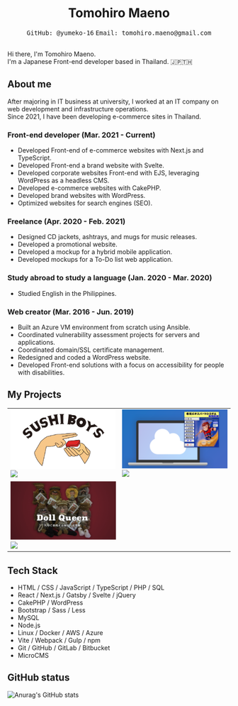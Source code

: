 <h1 align="center">Tomohiro Maeno</h1>

<div align="center">
  <kbd>GitHub: @yumeko-16</kbd>
  <kbd>Email: tomohiro.maeno@gmail.com</kbd>
</div>

<br />

Hi there, I'm Tomohiro Maeno.  
I'm a Japanese Front-end developer based in Thailand. 🇯🇵🇹🇭

<!--
**yumeko-16/yumeko-16** is a ✨ _special_ ✨ repository because its `README.md` (this file) appears on your GitHub profile.

Here are some ideas to get you started:

- 🔭 I’m currently working on ...
- 🌱 I’m currently learning ...
- 👯 I’m looking to collaborate on ...
- 🤔 I’m looking for help with ...
- 💬 Ask me about ...
- 📫 How to reach me: ...
- 😄 Pronouns: ...
- ⚡ Fun fact: ...
-->

## About me

After majoring in IT business at university, I worked at an IT company on web development and infrastructure operations.  
Since 2021, I have been developing e-commerce sites in Thailand.

### Front-end developer (Mar. 2021 - Current)

- Developed Front-end of e-commerce websites with Next.js and TypeScript.
- Developed Front-end a brand website with Svelte.
- Developed corporate websites Front-end with EJS, leveraging WordPress as a headless CMS.
- Developed e-commerce websites with CakePHP.
- Developed brand websites with WordPress.
- Optimized websites for search engines (SEO).

### Freelance (Apr. 2020 - Feb. 2021)

- Designed CD jackets, ashtrays, and mugs for music releases.
- Developed a promotional website.
- Developed a mockup for a hybrid mobile application.
- Developed mockups for a To-Do list web application.

### Study abroad to study a language (Jan. 2020 - Mar. 2020)

- Studied English in the Philippines.

### Web creator (Mar. 2016 - Jun. 2019)

- Built an Azure VM environment from scratch using Ansible.
- Coordinated vulnerability assessment projects for servers and applications.
- Coordinated domain/SSL certificate management.
- Redesigned and coded a WordPress website.
- Developed Front-end solutions with a focus on accessibility for people with disabilities.

## My Projects

<table>
  <tr>
    <td>
      <a href="https://sushiboys350.com/">
        <img width="400" src="https://github.com/yumeko-16/yumeko-16/blob/main/images/sushiboys350.com.jpg" />
      </a>
      <br />
      <a href="https://github.com/yumeko-16/sushiboys">
        <img align="" src="https://github-readme-stats.vercel.app/api/pin/?username=yumeko-16&repo=sushiboys&theme=tokyonight&cache_seconds=1800" />
      </a>
    </td>
    <td>
      <a href="https://maenokikaku.co.jp/">
        <img width="400" src="https://github.com/yumeko-16/yumeko-16/blob/main/images/maenokikaku.co.jp.png" />
      </a>
      <br />
      <a href="https://github.com/yumeko-16/maenokikaku">
        <img align="" src="https://github-readme-stats.vercel.app/api/pin/?username=yumeko-16&repo=maenokikaku&theme=tokyonight&cache_seconds=1800" />
      </a>
    </td>
  </tr>
  <tr>
    <td>
      <a href="https://dollqueenmichiko.com/">
        <img width="400" src="https://github.com/yumeko-16/yumeko-16/blob/main/images/dollqueenmichiko.com.png" />
      </a>
      <br />
      <a href="https://github.com/yumeko-16/dollqueenmichiko">
        <img align="" src="https://github-readme-stats.vercel.app/api/pin/?username=yumeko-16&repo=dollqueenmichiko&theme=tokyonight&cache_seconds=1800" />
      </a>
    </td>
  </tr>
</table>

## Tech Stack

- HTML / CSS / JavaScript / TypeScript / PHP / SQL
- React / Next.js / Gatsby / Svelte / jQuery
- CakePHP / WordPress
- Bootstrap / Sass / Less
- MySQL
- Node.js
- Linux / Docker / AWS / Azure
- Vite / Webpack / Gulp / npm
- Git / GitHub / GitLab / Bitbucket
- MicroCMS

## GitHub status

![Anurag's GitHub stats](https://github-readme-stats.vercel.app/api?username=yumeko-16&show_icons=true&theme=tokyonight)
